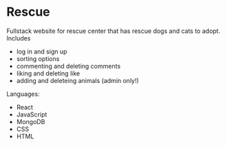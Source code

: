 # Rescue
Fullstack website for rescue center that has rescue dogs and cats to adopt.
Includes
- log in and sign up
- sorting options
- commenting and deleting comments
- liking and deleting like
- adding and deleteing animals (admin only!)

Languages:
- React
- JavaScript
- MongoDB
- CSS
- HTML
